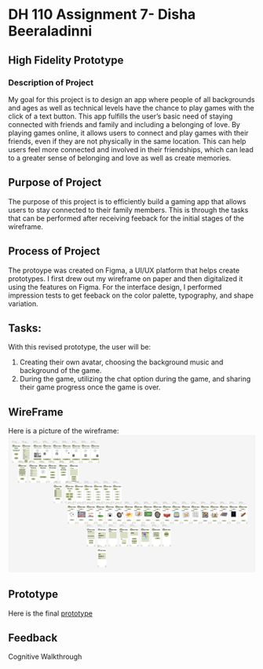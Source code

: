 # DH 110 Assignment 7- Disha Beeraladinni

## High Fidelity Prototype

### Description of Project
My goal for this project is to design an app where people of all backgrounds and ages as well as technical levels have the chance to play games with the click of a text button. This app fulfills the user’s basic need of staying connected with friends and family and including a belonging of love. By playing games online, it allows users to connect and play games with their friends, even if they are not physically in the same location. This can help users feel more connected and involved in their friendships, which can lead to a greater sense of belonging and love as well as create memories.

## Purpose of Project
The purpose of this project is to efficiently build a gaming app that allows users to stay connected to their family members. This is through the tasks that can be performed after receiving feeback for the initial stages of the wireframe. 

## Process of Project
The protoype was created on Figma, a UI/UX platform that helps create prototypes. I first drew out my wireframe on paper and then digitalized it using the features on Figma. For the interface design, I performed impression tests to get feeback on the color palette, typography, and shape variation. 

## Tasks:
With this revised prototype, the user will be:
1. Creating their own avatar, choosing the background music and background of the game. 
2. During the game, utilizing the chat option during the game, and sharing their game progress once the game is over.

## WireFrame
Here is a picture of the wireframe:
![prototype](prototype.png)

## Prototype
Here is the final [prototype](https://www.figma.com/proto/zk5Wfaqx0rUgu1ntqOQqnz/high-fidelity-prototype?type=design&node-id=9-126&scaling=min-zoom&page-id=0%3A1&starting-point-node-id=9%3A126&show-proto-sidebar=1)

## Feedback

Cognitive Walkthrough

